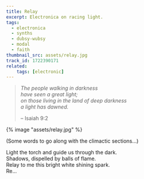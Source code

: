 ```yaml
---
title: Relay
excerpt: Electronica on racing light.
tags:
  - electronica
  - synths
  - dubsy-wubsy
  - modal
  - faith
thumbnail_src: assets/relay.jpg
track_id: 1722390171
related:
    tags: [electronic]
---
```


> *The people walking in darkness*  
> 	*have seen a great light;*  
> *on those living in the land of deep darkness*  
> 	*a light has dawned.*
> 
> – Isaiah 9:2

{% image "assets/relay.jpg" %}

(Some words to go along with the climactic sections...)

Light the torch and guide us through the dark.  
Shadows, dispelled by balls of flame.  
Relay to me this bright white shining spark.  
Re...
